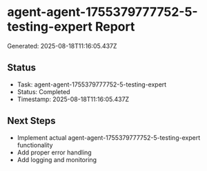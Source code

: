 # agent-agent-1755379777752-5-testing-expert Report

Generated: 2025-08-18T11:16:05.437Z

## Status
- Task: agent-agent-1755379777752-5-testing-expert
- Status: Completed
- Timestamp: 2025-08-18T11:16:05.437Z

## Next Steps
- Implement actual agent-agent-1755379777752-5-testing-expert functionality
- Add proper error handling
- Add logging and monitoring
